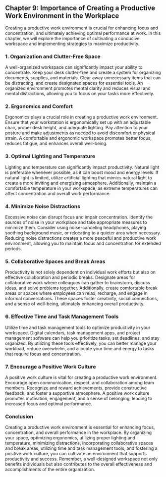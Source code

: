 Chapter 9: Importance of Creating a Productive Work Environment in the Workplace
--------------------------------------------------------------------------------

Creating a productive work environment is crucial for enhancing focus and concentration, and ultimately achieving optimal performance at work. In this chapter, we will explore the importance of cultivating a conducive workspace and implementing strategies to maximize productivity.

### 1. **Organization and Clutter-Free Space**

A well-organized workspace can significantly impact your ability to concentrate. Keep your desk clutter-free and create a system for organizing documents, supplies, and materials. Clear away unnecessary items that can be distracting, and create designated spaces for essential tools. An organized environment promotes mental clarity and reduces visual and mental distractions, allowing you to focus on your tasks more effectively.

### 2. **Ergonomics and Comfort**

Ergonomics plays a crucial role in creating a productive work environment. Ensure that your workstation is ergonomically set up with an adjustable chair, proper desk height, and adequate lighting. Pay attention to your posture and make adjustments as needed to avoid discomfort or physical strain. A comfortable and ergonomic workspace promotes better focus, reduces fatigue, and enhances overall well-being.

### 3. **Optimal Lighting and Temperature**

Lighting and temperature can significantly impact productivity. Natural light is preferable whenever possible, as it can boost mood and energy levels. If natural light is limited, utilize artificial lighting that mimics natural light to create a more inviting and energizing atmosphere. Additionally, maintain a comfortable temperature in your workspace, as extreme temperatures can affect concentration and overall work performance.

### 4. **Minimize Noise Distractions**

Excessive noise can disrupt focus and impair concentration. Identify the sources of noise in your workplace and take appropriate measures to minimize them. Consider using noise-canceling headphones, playing soothing background music, or relocating to a quieter area when necessary. Reducing noise distractions creates a more peaceful and productive work environment, allowing you to maintain focus and concentration for extended periods.

### 5. **Collaborative Spaces and Break Areas**

Productivity is not solely dependent on individual work efforts but also on effective collaboration and periodic breaks. Designate areas for collaborative work where colleagues can gather to brainstorm, discuss ideas, and solve problems together. Additionally, create comfortable break areas or spaces where employees can relax, recharge, and engage in informal conversations. These spaces foster creativity, social connections, and a sense of well-being, ultimately enhancing overall productivity.

### 6. **Effective Time and Task Management Tools**

Utilize time and task management tools to optimize productivity in your workspace. Digital calendars, task management apps, and project management software can help you prioritize tasks, set deadlines, and stay organized. By utilizing these tools effectively, you can better manage your workload, reduce overwhelm, and allocate your time and energy to tasks that require focus and concentration.

### 7. **Encourage a Positive Work Culture**

A positive work culture is vital for creating a productive work environment. Encourage open communication, respect, and collaboration among team members. Recognize and reward achievements, provide constructive feedback, and foster a supportive atmosphere. A positive work culture promotes motivation, engagement, and a sense of belonging, leading to increased focus and optimal performance.

### Conclusion

Creating a productive work environment is essential for enhancing focus, concentration, and overall performance in the workplace. By organizing your space, optimizing ergonomics, utilizing proper lighting and temperature, minimizing distractions, incorporating collaborative spaces and break areas, utilizing time and task management tools, and fostering a positive work culture, you can cultivate an environment that supports productivity and success. Remember, a well-designed workspace not only benefits individuals but also contributes to the overall effectiveness and accomplishments of the entire organization.
